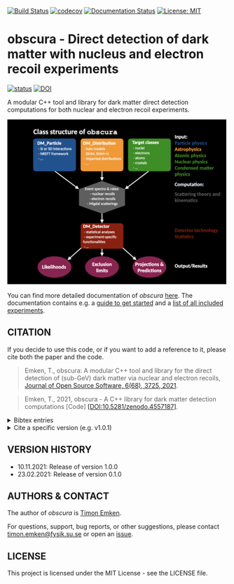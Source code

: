 [![Build Status](https://github.com/temken/obscura/workflows/Build%20Status/badge.svg)](https://github.com/temken/obscura/actions)
[![codecov](https://codecov.io/gh/temken/obscura/branch/master/graph/badge.svg)](https://codecov.io/gh/temken/obscura)
[![Documentation Status](https://readthedocs.org/projects/obscura/badge/?version=latest)](https://obscura.readthedocs.io/en/latest/?badge=latest)
[![License: MIT](https://img.shields.io/badge/License-MIT-blue.svg)](https://opensource.org/licenses/MIT)

# obscura - Direct detection of dark matter with nucleus and electron recoil experiments

[![status](https://joss.theoj.org/papers/fd8076268036956d3bf08193c4fc2db9/status.svg)](https://joss.theoj.org/papers/fd8076268036956d3bf08193c4fc2db9)
[![DOI](https://zenodo.org/badge/DOI/10.5281/zenodo.4557187.svg)](https://doi.org/10.5281/zenodo.4557187)

A modular C++ tool and library for dark matter direct detection computations for both nuclear and electron recoil experiments.

<img src="paper/FlowChart.png" width="500">

You can find more detailed documentation of *obscura* [here](https://obscura.readthedocs.io/en/latest/index.html). The documentation contains e.g. a [guide to get started](https://obscura.readthedocs.io/en/latest/01_Getting_Started.html) and a [list of all included experiments](https://obscura.readthedocs.io/en/latest/08_Experiments.html).

## CITATION

If you decide to use this code, or if you want to add a reference to it, please cite both the paper and the code.

> Emken, T., obscura: A modular C++ tool and library for the direct detection of (sub-GeV) dark matter via nuclear and electron recoils, [Journal of Open Source Software, 6(68), 3725, 2021](https://joss.theoj.org/papers/10.21105/joss.03725).

> Emken, T., 2021, obscura - A C++ library for dark matter detection computations [Code] [[DOI:10.5281/zenodo.4557187]](https://zenodo.org/record/4557187).

<details><summary>Bibtex entries</summary>
<p>

```
@article{Emken:2021uzb,
    author = "Emken, Timon",
    title = "{obscura: A modular C++ tool and library for the direct detection of (sub-GeV) dark matter via nuclear and electron recoils}",
    eprint = "2112.01489",
    archivePrefix = "arXiv",
    primaryClass = "hep-ph",
    doi = "10.21105/joss.03725",
    journal = "J. Open Source Softw.",
    volume = "6",
    pages = "3725",
    year = "2021"
}
```

```
@software{obscura,
  author = {Emken, Timon},
  title = {{obscura - A C++ library for dark matter detection computations [Code]}},
  year         = {2021},
  publisher    = {Zenodo},
  doi          = {DOI:10.5281/zenodo.4557187},
  url          = {https://doi.org/10.5281/zenodo.4557187},
  howpublished={The code can be found under \url{https://github.com/temken/obscura}.}
}
```

</p>
</details>

<details><summary>Cite a specific version (e.g. v1.0.1)</summary>
<p>

If you want to cite a specific version, please cite the respective DOI that can be found [here](https://zenodo.org/record/4557187). For example, for v1.0.1:

> Emken, T., 2021, obscura - A C++ library for dark matter detection computations [Code v1.0.1] [[DOI:10.5281/zenodo.5956877]](https://zenodo.org/record/5956877).

The corresponding bibtex entry:

```
@software{obscura_1_0_1,
  author = {Emken, Timon},
  title = {{obscura - A C++ library for dark matter detection computations [Code, v1.0.1]}},
  year         = {2021},
  publisher    = {Zenodo},
  version      = {v1.0.1},
  doi          = {DOI:10.5281/zenodo.5956877},
  url          = {https://doi.org/10.5281/zenodo.5956877},
  howpublished={The code can be found under \url{https://github.com/temken/obscura}.}
}
```

</p>
</details>

## VERSION HISTORY

- 10.11.2021: Release of version 1.0.0
- 23.02.2021: Release of version 0.1.0

## AUTHORS & CONTACT

The author of *obscura* is [Timon Emken](https://timonemken.com/).

For questions, support, bug reports, or other suggestions, please contact [timon.emken@fysik.su.se](mailto:timon.emken@fysik.su.se) or open an [issue](https://github.com/temken/obscura/issues).


## LICENSE

This project is licensed under the MIT License - see the LICENSE file.
